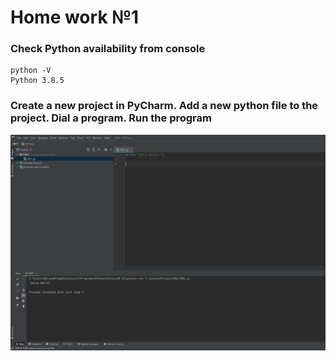 # Home work №1
### Check Python availability from console
```
python -V
Python 3.8.5
```
### Create a new project in PyCharm. Add a new python file to the project. Dial a program. Run the program
![screen shot web page](https://github.com/v-kostyukov/ithillel-Introduction-Python/blob/main/HW1/img/PyCharm.png)


